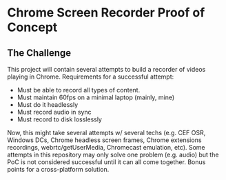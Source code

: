 # Chrome Screen Recorder Proof of Concept

## The Challenge

This project will contain several attempts to build a recorder of videos playing in Chrome. Requirements for a
successful attempt:

* Must be able to record all types of content.
* Must maintain 60fps on a minimal laptop (mainly, mine)
* Must do it headlessly
* Must record audio in sync
* Must record to disk losslessly

Now, this might take several attempts w/ several techs (e.g. CEF OSR, Windows DCs, Chrome headless screen frames,
Chrome extensions recordings, webrtc/getUserMedia, Chromecast emulation, etc). Some attempts in this repository may only
solve one problem (e.g. audio) but the PoC is not considered successful until it can all come together. Bonus points for
a cross-platform solution.